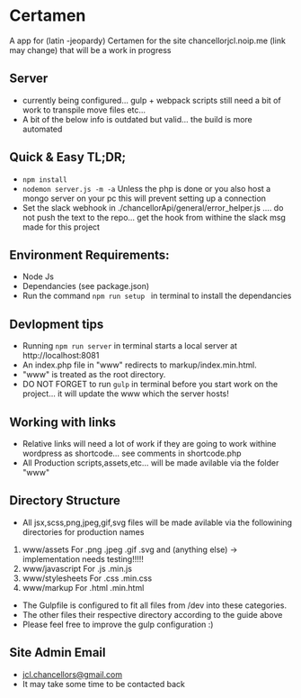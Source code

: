 # Certamen
A app for (latin -jeopardy) Certamen for the site chancellorjcl.noip.me (link may change) that will be a work in progress

## Server
* currently being configured... gulp + webpack scripts still need a bit of work to transpile move files etc...
* A bit of the below info is outdated but valid... the build is more automated

## Quick & Easy TL;DR;
* `npm install`
* `nodemon server.js -m -a` Unless the php is done or you also host a mongo server on your pc this will prevent setting up a connection
* Set the slack webhook in ./chancellorApi/general/error_helper.js .... do not push the text to the repo... get the hook from withine the slack msg made for this project

## Environment Requirements:
* Node Js
* Dependancies (see package.json)
* Run the command ```npm run setup ``` in terminal to install the dependancies

## Devlopment tips
* Running ``` npm run server ``` in terminal starts a local server at http://localhost:8081
* An index.php file in "www" redirects to markup/index.min.html.
* "www" is treated as the root directory.
* DO NOT FORGET to run ```gulp``` in terminal before you start work on the project... it will update the www which the server hosts!

## Working with links
* Relative links will need a lot of work if they are going to work withine wordpress as shortcode... see comments in shortcode.php
* All Production scripts,assets,etc... will be made avilable via the folder "www"

## Directory Structure
* All jsx,scss,png,jpeg,gif,svg files will be made avilable via the followining directories for production names
1. www/assets        For .png .jpeg .gif .svg and (anything else) -> implementation needs testing!!!!!
2. www/javascript    For .js .min.js
3. www/stylesheets   For .css .min.css
4. www/markup        For .html .min.html
* The Gulpfile is configured to fit all files from /dev into these categories.
* The other files their respective directory according to the guide above
* Please feel free to improve the gulp configuration :)

## Site Admin Email
* jcl.chancellors@gmail.com
* It may take some time to be contacted back
